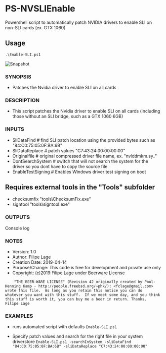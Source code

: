 # PS-NVSLIEnable
Powershell script to automatically patch NVIDIA drivers to enable SLI on non-SLI cards (ex. GTX 1060)

## Usage
`.\Enable-SLI.ps1`

![Snapshot](https://i.ibb.co/523gV0g/PS-Nvidia-SLI-Enable-Script.png)


### SYNOPSIS
- Patches the Nvidia driver to enable SLI on all cards

### DESCRIPTION
- This script patches the Nvidia driver to enable SLI on all cards (including those without an SLI bridge, such as a GTX 1060 6GB)

### INPUTS
- SliDataFind             # find SLI patch location using the provided bytes such as "84:C0:75:05:0F:BA:6B"
- SliDataReplace          # patch values "C7:43:24:00:00:00:00"
- Originalfile            # original compressed driver file name, ex. "nvlddmkm.sy_"
- DontSearchSystem        # switch that will not search the system for the driver so you dont have to copy the source file
- EnableTestSigning       # Enables Windows driver test signing on boot

## Requires external tools in the "Tools" subfolder
- checksumfix "tools\ChecksumFix.exe"
- signtool "tools\signtool.exe"

### OUTPUTS
  Console log

### NOTES
- Version:        1.0
- Author:         Filipe Lage
- Creation Date:  2019-04-14
- Purpose/Change: This code is free for development and private use only
- Copyright:      (c)2019 Filipe Lage under Beerware License

`    "THE BEER-WARE LICENSE" (Revision 42 originally created by Poul-Henning Kamp - http://people.freebsd.org/~phk/):
    <fclage@gmail.com> wrote this file.  As long as you retain this notice you can do whatever you want with this stuff. 
    If we meet some day, and you think this stuff is worth it, you can buy me a beer in return.
    Thanks.
    Filipe Lage`

### EXAMPLES
- runs automated script with defaults
`Enable-SLI.ps1`

- Specify patch values and search for the right file in your system driverstore
`Enable-SLI.ps1 -searchInSystem -sliDataFind "84:C0:75:05:0F:BA:6B" -sliDataReplace "C7:43:24:00:00:00:00"`

